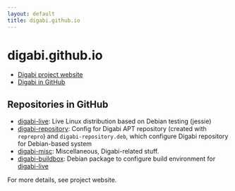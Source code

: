 ```yaml
---
layout: default
title: digabi.github.io
---
```

# digabi.github.io

 - [Digabi project website](https://digabi.fi/)
 - [Digabi in GitHub](https://github.com/digabi/)


## Repositories in GitHub
 
 - [digabi-live](/digabi-live/): Live Linux distribution based on Debian testing 
 (jessie)
 - [digabi-repository](/digabi-repository/): Config for Digabi APT repository (created with 
 `reprepro`) and `digabi-repository.deb`, which configure Digabi 
 repository for Debian-based system
 - [digabi-misc](/digabi-misc/): Miscellaneous, Digabi-related stuff.
 - [digabi-buildbox](/digabi-buildbox/): Debian package to configure build environment for 
 [digabi-live](/digabi-live/)


For more details, see project website.
